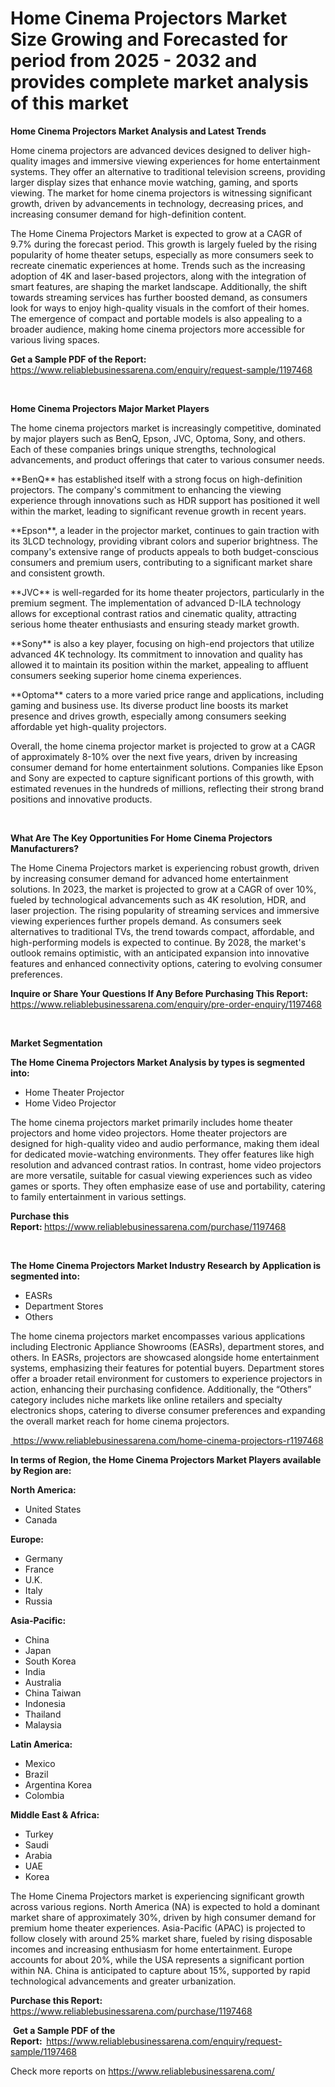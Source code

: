 <p><h1>Home Cinema Projectors Market Size Growing and Forecasted for period from 2025 - 2032 and provides complete market analysis of this market</h1></p><p><strong>Home Cinema Projectors Market Analysis and Latest Trends</strong></p>
<p><p>Home cinema projectors are advanced devices designed to deliver high-quality images and immersive viewing experiences for home entertainment systems. They offer an alternative to traditional television screens, providing larger display sizes that enhance movie watching, gaming, and sports viewing. The market for home cinema projectors is witnessing significant growth, driven by advancements in technology, decreasing prices, and increasing consumer demand for high-definition content.</p><p>The Home Cinema Projectors Market is expected to grow at a CAGR of 9.7% during the forecast period. This growth is largely fueled by the rising popularity of home theater setups, especially as more consumers seek to recreate cinematic experiences at home. Trends such as the increasing adoption of 4K and laser-based projectors, along with the integration of smart features, are shaping the market landscape. Additionally, the shift towards streaming services has further boosted demand, as consumers look for ways to enjoy high-quality visuals in the comfort of their homes. The emergence of compact and portable models is also appealing to a broader audience, making home cinema projectors more accessible for various living spaces.</p></p>
<p><strong>Get a Sample PDF of the Report:&nbsp;</strong> <a href="https://www.reliablebusinessarena.com/enquiry/request-sample/1197468?utm_campaign=3021&utm_medium=2&utm_source=Github&utm_content=ia&utm_term=06042025&utm_id=home-cinema-projectors">https://www.reliablebusinessarena.com/enquiry/request-sample/1197468</a></p>
<p>&nbsp;</p>
<p><strong>Home Cinema Projectors Major Market Players</strong></p>
<p><p>The home cinema projectors market is increasingly competitive, dominated by major players such as BenQ, Epson, JVC, Optoma, Sony, and others. Each of these companies brings unique strengths, technological advancements, and product offerings that cater to various consumer needs.</p><p>**BenQ** has established itself with a strong focus on high-definition projectors. The company's commitment to enhancing the viewing experience through innovations such as HDR support has positioned it well within the market, leading to significant revenue growth in recent years.</p><p>**Epson**, a leader in the projector market, continues to gain traction with its 3LCD technology, providing vibrant colors and superior brightness. The company's extensive range of products appeals to both budget-conscious consumers and premium users, contributing to a significant market share and consistent growth.</p><p>**JVC** is well-regarded for its home theater projectors, particularly in the premium segment. The implementation of advanced D-ILA technology allows for exceptional contrast ratios and cinematic quality, attracting serious home theater enthusiasts and ensuring steady market growth.</p><p>**Sony** is also a key player, focusing on high-end projectors that utilize advanced 4K technology. Its commitment to innovation and quality has allowed it to maintain its position within the market, appealing to affluent consumers seeking superior home cinema experiences.</p><p>**Optoma** caters to a more varied price range and applications, including gaming and business use. Its diverse product line boosts its market presence and drives growth, especially among consumers seeking affordable yet high-quality projectors.</p><p>Overall, the home cinema projector market is projected to grow at a CAGR of approximately 8-10% over the next five years, driven by increasing consumer demand for home entertainment solutions. Companies like Epson and Sony are expected to capture significant portions of this growth, with estimated revenues in the hundreds of millions, reflecting their strong brand positions and innovative products.</p></p>
<p>&nbsp;</p>
<p><strong>What Are The Key Opportunities For Home Cinema Projectors Manufacturers?</strong></p>
<p><p>The Home Cinema Projectors market is experiencing robust growth, driven by increasing consumer demand for advanced home entertainment solutions. In 2023, the market is projected to grow at a CAGR of over 10%, fueled by technological advancements such as 4K resolution, HDR, and laser projection. The rising popularity of streaming services and immersive viewing experiences further propels demand. As consumers seek alternatives to traditional TVs, the trend towards compact, affordable, and high-performing models is expected to continue. By 2028, the market's outlook remains optimistic, with an anticipated expansion into innovative features and enhanced connectivity options, catering to evolving consumer preferences.</p></p>
<p><strong>Inquire or Share Your Questions If Any Before Purchasing This Report:</strong> <a href="https://www.reliablebusinessarena.com/enquiry/pre-order-enquiry/1197468?utm_campaign=3021&utm_medium=2&utm_source=Github&utm_content=ia&utm_term=06042025&utm_id=home-cinema-projectors">https://www.reliablebusinessarena.com/enquiry/pre-order-enquiry/1197468</a></p>
<p>&nbsp;</p>
<p><strong>Market Segmentation</strong></p>
<p><strong>The Home Cinema Projectors Market Analysis by types is segmented into:</strong></p>
<p><ul><li>Home Theater Projector</li><li>Home Video Projector</li></ul></p>
<p><p>The home cinema projectors market primarily includes home theater projectors and home video projectors. Home theater projectors are designed for high-quality video and audio performance, making them ideal for dedicated movie-watching environments. They offer features like high resolution and advanced contrast ratios. In contrast, home video projectors are more versatile, suitable for casual viewing experiences such as video games or sports. They often emphasize ease of use and portability, catering to family entertainment in various settings.</p></p>
<p><strong>Purchase this Report:&nbsp;</strong><a href="https://www.reliablebusinessarena.com/purchase/1197468?utm_campaign=3021&utm_medium=2&utm_source=Github&utm_content=ia&utm_term=06042025&utm_id=home-cinema-projectors">https://www.reliablebusinessarena.com/purchase/1197468</a></p>
<p>&nbsp;</p>
<p><strong>The Home Cinema Projectors Market Industry Research by Application is segmented into:</strong></p>
<p><ul><li>EASRs</li><li>Department Stores</li><li>Others</li></ul></p>
<p><p>The home cinema projectors market encompasses various applications including Electronic Appliance Showrooms (EASRs), department stores, and others. In EASRs, projectors are showcased alongside home entertainment systems, emphasizing their features for potential buyers. Department stores offer a broader retail environment for customers to experience projectors in action, enhancing their purchasing confidence. Additionally, the “Others” category includes niche markets like online retailers and specialty electronics shops, catering to diverse consumer preferences and expanding the overall market reach for home cinema projectors.</p></p>
<p><a href="https://www.reliablebusinessarena.com/home-cinema-projectors-r1197468?utm_campaign=3021&utm_medium=2&utm_source=Github&utm_content=ia&utm_term=06042025&utm_id=home-cinema-projectors">&nbsp;https://www.reliablebusinessarena.com/home-cinema-projectors-r1197468</a></p>
<p><strong>In terms of Region, the Home Cinema Projectors Market Players available by Region are:</strong></p>
<p>
    <p> <strong> North America: </strong>
        <ul>
            <li>United States</li>
            <li>Canada</li>
        </ul>
        </p> 
    <p> <strong> Europe: </strong>
        <ul>
            <li>Germany</li>
            <li>France</li>
            <li>U.K.</li>
            <li>Italy</li>
            <li>Russia</li>
        </ul>
        </p> 
    <p> <strong> Asia-Pacific: </strong>
        <ul>
            <li>China</li>
            <li>Japan</li>
            <li>South Korea</li>
            <li>India</li>
            <li>Australia</li>
            <li>China Taiwan</li>
            <li>Indonesia</li>
            <li>Thailand</li>
            <li>Malaysia</li>
        </ul>
        </p> 
    <p> <strong> Latin America: </strong>
        <ul>
            <li>Mexico</li>
            <li>Brazil</li>
            <li>Argentina Korea</li>
            <li>Colombia</li>
        </ul>
        </p> 
    <p> <strong> Middle East & Africa: </strong>
        <ul>
            <li>Turkey</li>
            <li>Saudi</li>
            <li>Arabia</li>
            <li>UAE</li>
            <li>Korea</li>
        </ul>
    </p>
    </p>
<p><p>The Home Cinema Projectors market is experiencing significant growth across various regions. North America (NA) is expected to hold a dominant market share of approximately 30%, driven by high consumer demand for premium home theater experiences. Asia-Pacific (APAC) is projected to follow closely with around 25% market share, fueled by rising disposable incomes and increasing enthusiasm for home entertainment. Europe accounts for about 20%, while the USA represents a significant portion within NA. China is anticipated to capture about 15%, supported by rapid technological advancements and greater urbanization.</p></p>
<p><strong>Purchase this Report: </strong><a href="https://www.reliablebusinessarena.com/purchase/1197468?utm_campaign=3021&utm_medium=2&utm_source=Github&utm_content=ia&utm_term=06042025&utm_id=home-cinema-projectors">https://www.reliablebusinessarena.com/purchase/1197468</a></p>
<p>&nbsp;<strong>Get a Sample PDF of the Report:&nbsp;&nbsp;</strong><a href="https://www.reliablebusinessarena.com/enquiry/request-sample/1197468?utm_campaign=3021&utm_medium=2&utm_source=Github&utm_content=ia&utm_term=06042025&utm_id=home-cinema-projectors">https://www.reliablebusinessarena.com/enquiry/request-sample/1197468</a></p>
<p><strong></strong></p>
<p>Check more reports on <a href="https://www.reliablebusinessarena.com/?utm_campaign=3021&utm_medium=2&utm_source=Github&utm_content=ia&utm_term=06042025&utm_id=home-cinema-projectors">https://www.reliablebusinessarena.com/</a></p>
